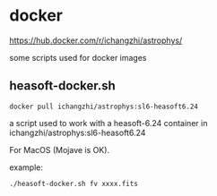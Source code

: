 # docker
<https://hub.docker.com/r/ichangzhi/astrophys/>

some scripts used for docker images

## heasoft-docker.sh
```
docker pull ichangzhi/astrophys:sl6-heasoft6.24
```
a script used to work with a heasoft-6.24 container in ichangzhi/astrophys:sl6-heasoft6.24

For MacOS (Mojave is OK).

example:
```
./heasoft-docker.sh fv xxxx.fits
```
